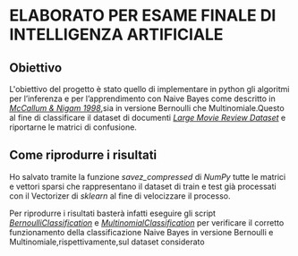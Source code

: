 # ELABORATO PER ESAME FINALE DI INTELLIGENZA ARTIFICIALE

## Obiettivo
L'obiettivo del progetto è stato quello di implementare in python gli algoritmi per l’inferenza e per l’apprendimento con Naive Bayes come descritto in [*McCallum & Nigam 1998*](https://www.cs.cmu.edu/~knigam/papers/multinomial-aaaiws98.pdf),sia in versione Bernoulli che Multinomiale.Questo al fine di classificare il dataset di documenti [*Large Movie Review Dataset*](https://ai.stanford.edu/~amaas//data/sentiment/) e riportarne le matrici di confusione.

## Come riprodurre i risultati
Ho salvato tramite la funzione *savez_compressed* di *NumPy* tutte le matrici e vettori sparsi che rappresentano il dataset di train e test già processati con il Vectorizer di *sklearn* al fine di velocizzare il processo. 

Per riprodurre i risultati basterà infatti eseguire gli script [*BernoulliClassification*](https://github.com/1cipher/NaiveBayesTextClassifier_AI/blob/main/BernoulliClassification.py) e [*MultinomialClassification*](https://github.com/1cipher/NaiveBayesTextClassifier_AI/blob/main/MultinomialClassification.py) per verificare il corretto funzionamento della classificazione Naive Bayes in versione Bernoulli e Multinomiale,rispettivamente,sul dataset considerato


